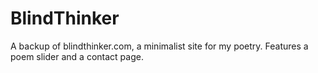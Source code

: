 # BlindThinker
A backup of blindthinker.com, a minimalist site for my poetry.
Features a poem slider and a contact page.

